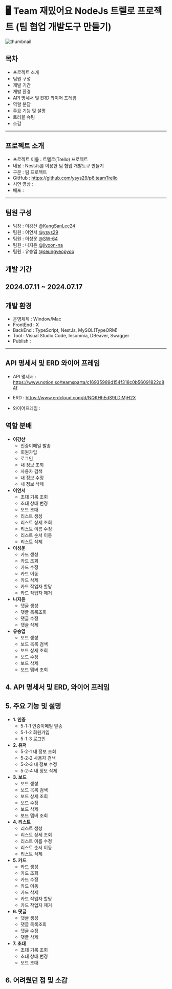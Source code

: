 # 🖥️ Team 재밌어요 NodeJs 트렐로 프로젝트 (팀 협업 개발도구 만들기) 

![thumbnail](https://github.com/user-attachments/assets/974904ff-6aa1-4c4e-bcfa-350b3bdb383b)

## 목차 
- 프로젝트 소개 
- 팀원 구성
- 개발 기간
- 개발 환경
- API 명세서 및 ERD 와이어 프레임
- 역할 분담
- 주요 기능 및 설명
- 트러블 슈팅
- 소감

---
## 프로젝트 소개
- 프로젝트 이름 : 트렐로(Trello) 프로젝트 
- 내용 : NestJs를 이용한 팀 협업 개발도구 만들기
- 구분 : 팀 프로젝트
- GitHub : https://github.com/ysys29/p6.teamTrello
- 시연 영상 : 
- 배포 : 
--- 
## 팀원 구성
- 팀장 : 이강산 [@KangSanLee24](https://github.com/KangSanLee24)
- 팀원 : 이연서 [@ysys29](https://github.com/ysys29)
- 팀원 : 이성운 [@SW-64](https://github.com/SW-64)
- 팀원 : 나지윤 [@jiyoon-na](github.com/jiyoon-na)
- 팀원 : 유승엽 [@seungyeopyoo](https://github.com/seungyeopyoo)

##  개발 기간
2024.07.11 ~ 2024.07.17
--- 
##  개발 환경
- 운영체제 : Window/Mac
- FrontEnd : X
- BackEnd : TypeScript, NestJs, MySQL(TypeORM)
- Tool : Visual Studio Code, Insomnia, DBeaver, Swagger
- Publish :
---
## API 명세서 및 ERD 와이어 프레임
- API 명세서 : https://www.notion.so/teamsparta/c16935989d154f318c0b56091822d84f

- ERD : https://www.erdcloud.com/d/NQKHhEdS9LDiMjH2X

- 와이어프레임 : 

##  역할 분배
- **이강산**
  - 인증이메일 발송
  - 회원가입
  - 로그인
  - 내 정보 조회
  - 사용자 검색
  - 내 정보 수정
  - 내 정보 삭제
- **이연서**
  - 초대 기록 조회
  - 초대 상태 변경
  - 보드 초대
  - 리스트 생성
  - 리스트 상세 조회
  - 리스트 이름 수정
  - 리스트 순서 이동
  - 리스트 삭제
- **이성운**
  - 카드 생성
  - 카드 조회
  - 카드 수정
  - 카드 이동
  - 카드 삭제
  - 카드 작업자 할당
  - 카드 작업자 제거
- **나지윤**
  - 댓글 생성
  - 댓글 목록조회
  - 댓글 수정
  - 댓글 삭제
- **유승엽**
  - 보드 생성
  - 보드 목록 검색
  - 보드 상세 조회
  - 보드 수정
  - 보드 삭제
  - 보드 멤버 조회  
## 4. API 명세서 및 ERD, 와이어 프레임
## 5. 주요 기능 및 설명
- **1. 인증**
  - 5-1-1 인증이메일 발송
  - 5-1-2 회원가입
  - 5-1-3 로그인
- **2. 유저**
  - 5-2-1 내 정보 조회
  - 5-2-2 사용자 검색
  - 5-2-3 내 정보 수정
  - 5-2-4 내 정보 삭제
- **3. 보드**
  - 보드 생성
  - 보드 목록 검색
  - 보드 상세 조회
  - 보드 수정
  - 보드 삭제
  - 보드 멤버 조회  
- **4. 리스트**
  - 리스트 생성
  - 리스트 상세 조회
  - 리스트 이름 수정
  - 리스트 순서 이동
  - 리스트 삭제
- **5. 카드**
  - 카드 생성
  - 카드 조회
  - 카드 수정
  - 카드 이동
  - 카드 삭제
  - 카드 작업자 할당
  - 카드 작업자 제거
- **6. 댓글**
  - 댓글 생성
  - 댓글 목록조회
  - 댓글 수정
  - 댓글 삭제
- **7. 초대**
  - 초대 기록 조회
  - 초대 상태 변경
  - 보드 초대
## 6. 어려웠던 점 및 소감
